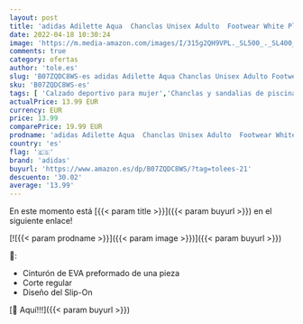 ```yaml
---
layout: post
title: 'adidas Adilette Aqua  Chanclas Unisex Adulto  Footwear White Platin Metallic Footwear White  44.5 EU'
date: 2022-04-18 10:30:24
image: 'https://m.media-amazon.com/images/I/315g2QH9VPL._SL500_._SL400_.jpg'
comments: true
category: ofertas
author: 'tole.es'
slug: 'B07ZQDC8WS-es adidas Adilette Aqua Chanclas Unisex Adulto Footwear White...'
sku: 'B07ZQDC8WS-es'
tags: [ 'Calzado deportivo para mujer','Chanclas y sandalias de piscina para mujer','Zapatillas y calzado deportivo para mujer','Zapatos','Zapatos para mujer','Zapatos y complementos','adidas','chanclas','🇪🇸', ]
actualPrice: 13.99 EUR
currency: EUR
price: 13.99
comparePrice: 19.99 EUR
prodname: 'adidas Adilette Aqua  Chanclas Unisex Adulto  Footwear White Platin Metallic Footwear White  44.5 EU'
country: 'es'
flag: '🇪🇸'
brand: 'adidas'
buyurl: 'https://www.amazon.es/dp/B07ZQDC8WS/?tag=tolees-21'
descuento: '30.02'
average: '13.99'
---
```


En este momento está [{{< param title >}}]({{< param buyurl >}}) en el siguiente enlace!

[![{{< param prodname >}}]({{< param image >}})]({{< param buyurl >}})

🔎:

- Cinturón de EVA preformado de una pieza
- Corte regular
- Diseño del Slip-On

[🛒 Aquí!!!]({{< param buyurl >}})
